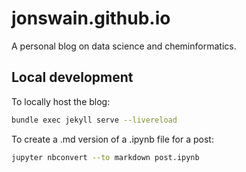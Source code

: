 # jonswain.github.io

A personal blog on data science and cheminformatics.

## Local development

To locally host the blog:

```zsh
bundle exec jekyll serve --livereload 
```

To create a .md version of a .ipynb file for a post:

```zsh
jupyter nbconvert --to markdown post.ipynb
```

